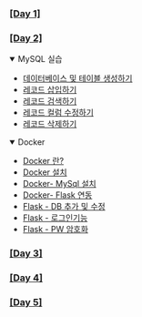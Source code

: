 ### [[Day 1]]()

### [[Day 2]](./Day2)

<details open> 
  <summary> MySQL 실습 </summary>
  
- [데이터베이스 및 테이블 생성하기](./Day2/MySQL.md#데이터베이스-및-테이블-생성하기-CREATE)
- [레코드 삽입하기](./Day2/MySQL.md#레코드-삽입하기-INSERT)
- [레코드 검색하기](./Day2/MySQL.md#테이블-조회하기-SELECT-WHERE)
- [레코드 컬럼 수정하기](./Day2/MySQL.md#테이블-칼럼필드-수정하기-UPDATE)
- [레코드 삭제하기](./Day2/MySQL.md#레코드-삭제하기-DELETE)
  </details>
  
<details open> 
 <summary> Docker </summary>
 
  - [Docker 란?](./Day2/Docker-설치.md#도커란?)
  - [Docker 설치](./Day2/Docker-설치.md#도커-설치)
  - [Docker- MySql 설치](./Day2/Docker-MySQL세팅.md#도커-설치후-MySQL-세팅)
  - [Docker- Flask 연동](./Day2/Docker-Flask연동.md#1-configpy-생성)
  - [Flask - DB 추가 및 수정](./Day2/Docker-Flask연동.md#2-기존-apppy-코드-추가-및-수정)
  - [Flask - 로그인기능](./Day2/Flask-로그인기능.md#Flask로-만든-홈페이지에-로그인-DB-추가)
  - [Flask - PW 암호화](./Day2/Flask-로그인기능.md#보안을-위해-DB-비밀번호-데이터-암호화)
  
  </details>
  
### [[Day 3]](./Day3)

### [[Day 4]]()

### [[Day 5]]()
